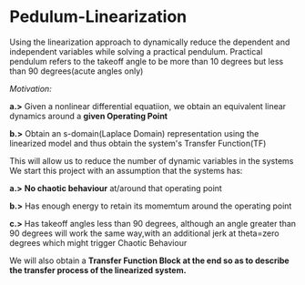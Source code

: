 # Pedulum-Linearization
Using the linearization approach to dynamically reduce the dependent and independent variables while solving a practical pendulum. Practical pendulum refers to the takeoff angle to be more than 10 degrees but less than 90 degrees(acute angles only)

*Motivation:*

**a.>** Given a nonlinear differential equatiion, we obtain an equivalent linear dynamics around a **given Operating Point**

**b.>** Obtain an s-domain(Laplace Domain) representation using the linearized model and thus obtain the system's Transfer Function(TF)

This will allow us to reduce the number of dynamic variables in the systems
We start this project with an assumption that the systems has:

**a.>** **No chaotic behaviour** at/around that operating point 

**b.>** Has enough energy to retain its momemtum around the operating point 

**c.>** Has takeoff angles less than 90 degrees, although an angle greater than 90 degrees will work the same way,with an additional jerk at theta=zero degrees which might trigger Chaotic Behaviour

We will also obtain a **Transfer Function Block at the end so as to describe the transfer process of the linearized system.**

